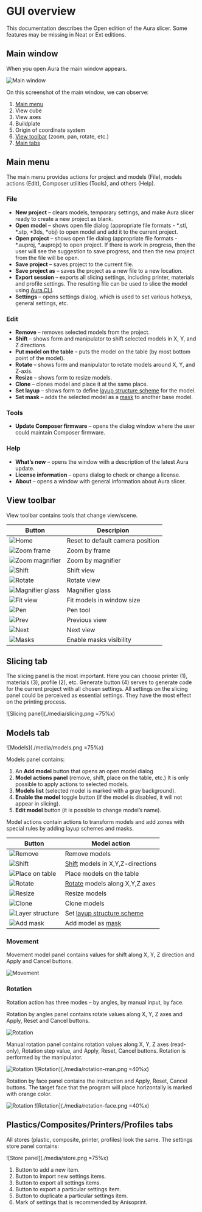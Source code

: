# GUI overview

This documentation describes the Open edition of the Aura slicer. Some features may be missing in Neat or Ext editions. 

## Main window

When you open Aura the main window appears.

![Main window](./media/main-window.png)

On this screenshot of the main window, we can observe:
1.	[Main menu](./#main-menu)
2.	View cube 
3.	View axes
4.	Buildplate
5.	Origin of coordinate system
6.	[View toolbar](./#view-toolbar) (zoom, pan, rotate, etc.)
7.	[Main tabs](./#slicing-tab)

## Main menu

The main menu provides actions for project and models (File), models actions (Edit), Composer utilities (Tools), and others (Help).

### File

* **New project** – clears models, temporary settings, and make Aura slicer ready to create a new project as blank.
* **Open model** – shows open file dialog (appropriate file formats - *.stl, *.stp, *3ds, *obj) to open model and add it to the current project.
* **Open project** – shows open file dialog (appropriate file formats - *.auproj, *.auprojx) to open project. If there is work in progress, then the user will see the suggestion to save progress, and then the new project from the file will be open.
* **Save project** – saves project to the current file.
* **Save project as** – saves the project as a new file to a new location.
* **Export session** – exports all slicing settings, including printer, materials and profile settings. The resulting file can be used to slice the model using [Aura.CLI](/aura/premium/cli/).
* **Settings** – opens settings dialog, which is used to set various hotkeys, general settings, etc.

### Edit

* **Remove** – removes selected models from the project.
* **Shift** – shows form and manipulator to shift selected models in X, Y, and Z directions.
* **Put model on the table** – puts the model on the table (by most bottom point of the model).
* **Rotate** – shows form and manipulator to rotate models around X, Y, and Z-axis.
* **Resize** – shows form to resize models.
* **Clone** – clones model and place it at the same place.
* **Set layup** – shows form to define [layup structure scheme](/aura/layuprule/) for the model.
* **Set mask** – adds the selected model as a [mask](/aura/premium/masks/) to another base model.

### Tools
* **Update Composer firmware** – opens the dialog window where the user could maintain Composer firmware.

### Help
* **What’s new** – opens the window with a description of the latest Aura update.
* **License information** – opens dialog to check or change a license.
* **About** – opens a window with general information about Aura slicer.

## View toolbar
View toolbar contains tools that change view/scene.

Button                                   | Descripion
-----------------------------------------|----
![Home](./media/v-home.png)              | Reset to default camera position  
![Zoom frame](./media/v-zoomframe.png)   | Zoom by frame  
![Zoom magnifier](./media/v-zoommag.png) | Zoom by magnifier
![Shift](./media/v-shift.png)            | Shift view
![Rotate](./media/v-rotate.png)          | Rotate view
![Magnifier glass](./media/v-glass.png)  | Magnifier glass
![Fit view](./media/v-fit.png)           | Fit models in window size
![Pen](./media/v-pen.png)                | Pen tool
![Prev](./media/v-prev.png)              | Previous view
![Next](./media/v-next.png)              | Next view
![Masks](./media/v-masks.png)            | Enable masks visibility

## Slicing tab

The slicing panel is the most important. Here you can choose printer (1), materials (3), profile (2), etc. Generate button (4) serves to generate code for the current project with all chosen settings. All settings on the slicing panel could be perceived as essential settings. They have the most effect on the printing process.

![Slicing panel](./media/slicing.png  =75%x) 

## Models tab

![Models](./media/models.png  =75%x) 

Models panel contains:
1.	An **Add model** button that opens an open model dialog 
2.	**Model actions panel** (remove, shift, place on the table, etc.) It is only possible to apply actions to selected models.
3.	**Models list** (selected model is marked with a gray background).
4.	**Enable the model** toggle button (if the model is disabled, it will not appear in slicing).
5.	**Edit model** button (it is possible to change model’s name).

Model actions contain actions to transform models and add zones with special rules by adding layup schemes and masks.

Button                                         | Model action
-----------------------------------------------|----------------------------
![Remove](./media/m-remove.png)                | Remove models 
![Shift](./media/m-shift.png)                  | [Shift](./#movement) models in X,Y,Z-directions
![Place on table](./media/m-placebp.png)       | Place models on the table
![Rotate](./media/m-rotate.png)                | [Rotate](./#rotation) models along X,Y,Z axes
![Resize](./media/m-resize.png)                | Resize models
![Clone](./media/m-clone.png)                  | Clone models
![Layer structure](./media/m-layuprule.png)    | Set [layup structure scheme](/aura/layuprule/)
![Add mask](./media/m-mask.png)                | Add model as [mask](/aura/premium/masks/)

### Movement

Movement model panel contains values for shift along X, Y, Z direction  and Apply and Cancel buttons.

![Movement](./media/movement.png) 

### Rotation

Rotation action has three modes – by angles, by manual input, by face.

Rotation by angles panel contains rotate values along X, Y, Z axes and Apply, Reset and Cancel buttons.

![Rotation](./media/rotation.png) 

Manual rotation panel contains rotation values along X, Y, Z axes (read-only), Rotation step value, and Apply, Reset, Cancel buttons. Rotation is performed by the manipulator. 

![Rotation](./media/rotation2.png) 
![Rotation](./media/rotation-man.png =40%x) 

Rotation by face panel contains the instruction and Apply, Reset, Cancel buttons. The target face that the program will place horizontally is marked with orange color.

![Rotation](./media/rotation3.png) 
![Rotation](./media/rotation-face.png =40%x) 

## Plastics/Composites/Printers/Profiles tabs

All stores (plastic, composite, printer, profiles) look the same. The settings store panel contains:

![Store panel](./media/store.png =75%x) 

1.	Button to add a new item. 
2.	Button to import new settings items.
3.	Button to export all settings items.
4.	Button to export a particular settings item.
5.	Button to duplicate a particular settings item.
6.	Mark of settings that is recommended by Anisoprint. 





